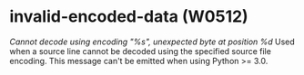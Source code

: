 # invalid-encoded-data (W0512)
*Cannot decode using encoding "%s", unexpected byte at position %d* Used
when a source line cannot be decoded using the specified source file
encoding. This message can't be emitted when using Python \>= 3.0.
